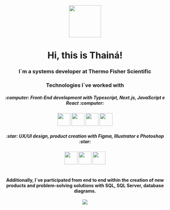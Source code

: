 <div id="header" align="center">
<img src="https://media.giphy.com/media/rzhRWftV63NbdJEnPj/giphy.gif" width="100"/>
</div>
<h1 align="center">Hi, this is Thainá!</h1>
<h3 align="center">I`m a systems developer at Thermo Fisher Scientific </h3>
<div id="badges" align="center">

<body>

  <h3 align="center">Technologies I`ve worked with</h3>
<div id="badges" align="center">
 <h5 align="center"> :computer: Front-End development with Typescript, Next.js, JavaScript e React :computer: </h5>
  <img src="https://cdn.jsdelivr.net/gh/devicons/devicon/icons/typescript/typescript-original.svg" width="40 height="40" />
 <img src="https://cdn.jsdelivr.net/gh/devicons/devicon/icons/nextjs/nextjs-line.svg" width="40 height="40" />
   <img src="https://cdn.jsdelivr.net/gh/devicons/devicon/icons/javascript/javascript-original.svg" width="40 height="40"/>
   <img src="https://cdn.jsdelivr.net/gh/devicons/devicon/icons/react/react-original-wordmark.svg" width="40" height="40" />
   <h5 align="center"> :star: UX/UI design, product creation with Figma, Illustrator e Photoshop :star: </h5>
   <img src="https://cdn.jsdelivr.net/gh/devicons/devicon/icons/figma/figma-original.svg" width="40" height="40" />
   <img src="https://cdn.jsdelivr.net/gh/devicons/devicon/icons/illustrator/illustrator-plain.svg" width="40" height="40" />
   <img src="https://cdn.jsdelivr.net/gh/devicons/devicon/icons/photoshop/photoshop-plain.svg" width="40" height="40" />
  </div>
  <br />
  <div>
    <h4>
    Additionally, I`ve participated from end to end within the creation of new products and problem-solving solutions with SQL, SQL Server, database diagrams.
    </h4>
  </div>
  <a href="https://www.linkedin.com/in/thain%C3%A1-de-souza-799a85186/" target="_blank">
<img src="https://img.shields.io/badge/LinkedIn-blue?logo=linkedin&logoColor=white&style=for-the-badge"
</a>
